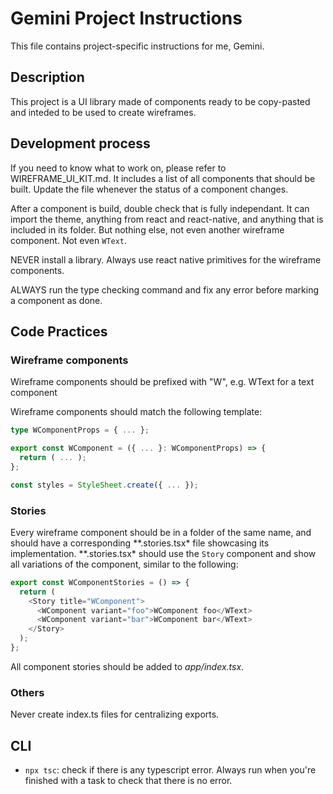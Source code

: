 # Gemini Project Instructions

This file contains project-specific instructions for me, Gemini.

## Description

This project is a UI library made of components ready to be copy-pasted and inteded to be used to create wireframes.

## Development process

If you need to know what to work on, please refer to WIREFRAME_UI_KIT.md. It includes a list of all components that should be built. Update the file whenever the status of a component changes.

After a component is build, double check that is fully independant. It can import the theme, anything from react and react-native, and anything that is included in its folder. But nothing else, not even another wireframe component. Not even `WText`.

NEVER install a library. Always use react native primitives for the wireframe components.

ALWAYS run the type checking command and fix any error before marking a component as done.

## Code Practices

### Wireframe components

Wireframe components should be prefixed with "W", e.g. WText for a text component

Wireframe components should match the following template:

```typescript
type WComponentProps = { ... };

export const WComponent = ({ ... }: WComponentProps) => {
  return ( ... );
};

const styles = StyleSheet.create({ ... });
```

### Stories

Every wireframe component should be in a folder of the same name, and should have a corresponding **.stories.tsx\* file showcasing its implementation. **.stories.tsx\* should use the `Story` component and show all variations of the component, similar to the following:

```typescript
export const WComponentStories = () => {
  return (
    <Story title="WComponent">
      <WComponent variant="foo">WComponent foo</WText>
      <WComponent variant="bar">WComponent bar</WText>
    </Story>
  );
};
```

All component stories should be added to _app/index.tsx_.

### Others

Never create index.ts files for centralizing exports.

## CLI

- `npx tsc`: check if there is any typescript error. Always run when you're finished with a task to check that there is no error.
